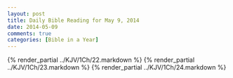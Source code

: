 ```yaml
---
layout: post
title: Daily Bible Reading for May 9, 2014
date: 2014-05-09
comments: true
categories: [Bible in a Year]
---
```

{% render_partial ../KJV/1Ch/22.markdown %}
{% render_partial ../KJV/1Ch/23.markdown %}
{% render_partial ../KJV/1Ch/24.markdown %}
